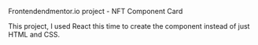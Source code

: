 Frontendendmentor.io project - NFT Component Card

This project, I used React this time to create the component instead of just HTML and CSS.
